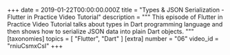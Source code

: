 +++
date = 2019-01-22T00:00:00.000Z
title = "Types & JSON Serialization - Flutter in Practice Video Tutorial"
description = """
This episode of Flutter in Practice Video Tutorial talks about types in Dart programming language and then shows how to serialize JSON data into plain Dart objects.
"""
[taxonomies]
topics = [ "Flutter", "Dart" ]
[extra]
number = "06"
video_id = "rniuCsmxCsI"
+++

